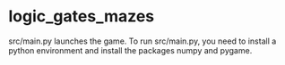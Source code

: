 # logic_gates_mazes
src/main.py launches the game.
To run src/main.py, you need to install a python environment and install the packages numpy and pygame.
